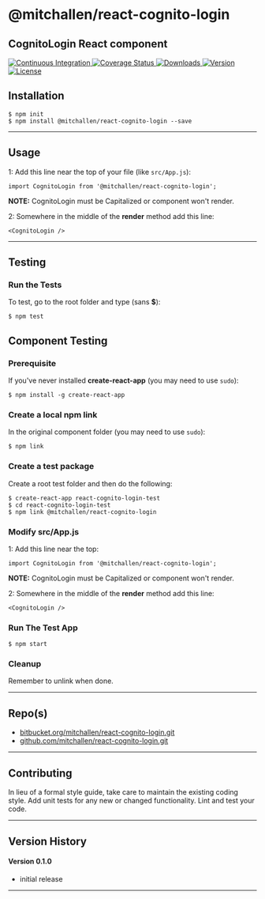 @mitchallen/react-cognito-login
==
CognitoLogin React component
--

<p align="left">
  <a href="https://circleci.com/gh/mitchallen/react-cognito-login">
    <img src="https://img.shields.io/circleci/project/github/mitchallen/react-cognito-login.svg" alt="Continuous Integration">
  </a>
  <a href="https://codecov.io/gh/mitchallen/react-cognito-login">
    <img src="https://codecov.io/gh/mitchallen/react-cognito-login/branch/master/graph/badge.svg" alt="Coverage Status">
  </a>
  <a href="https://npmjs.org/package/@mitchallen/react-cognito-login">
    <img src="http://img.shields.io/npm/dt/@mitchallen/react-cognito-login.svg?style=flat-square" alt="Downloads">
  </a>
  <a href="https://npmjs.org/package/@mitchallen/react-cognito-login">
    <img src="http://img.shields.io/npm/v/@mitchallen/react-cognito-login.svg?style=flat-square" alt="Version">
  </a>
  <a href="https://npmjs.com/package/@mitchallen/react-cognito-login">
    <img src="https://img.shields.io/github/license/mitchallen/react-cognito-login.svg" alt="License"></a>
  </a>
</p>

## Installation

    $ npm init
    $ npm install @mitchallen/react-cognito-login --save
  
* * *

## Usage

1: Add this line near the top of your file (like ```src/App.js```):

```
import CognitoLogin from '@mitchallen/react-cognito-login';
```

__NOTE:__ CognitoLogin must be Capitalized or component won't render.

2: Somewhere in the middle of the __render__ method add this line:

```
<CognitoLogin />
```


* * *

## Testing

### Run the Tests

To test, go to the root folder and type (sans __$__):

    $ npm test
    
## Component Testing

### Prerequisite

If you've never installed __create-react-app__ (you may need to use ```sudo```):

```
$ npm install -g create-react-app
```

### Create a local npm link

In the original component folder (you may need to use ```sudo```):

```
$ npm link
```

### Create a test package

Create a root test folder and then do the following:

```
$ create-react-app react-cognito-login-test
$ cd react-cognito-login-test
$ npm link @mitchallen/react-cognito-login
```

### Modify src/App.js

1: Add this line near the top:

```
import CognitoLogin from '@mitchallen/react-cognito-login';
```

__NOTE:__ CognitoLogin must be Capitalized or component won't render.

2: Somewhere in the middle of the __render__ method add this line:

```
<CognitoLogin />
```

### Run The Test App

```
$ npm start
```

### Cleanup

Remember to unlink when done.
   
* * *
 
## Repo(s)

* [bitbucket.org/mitchallen/react-cognito-login.git](https://bitbucket.org/mitchallen/react-cognito-login.git)
* [github.com/mitchallen/react-cognito-login.git](https://github.com/mitchallen/react-cognito-login.git)

* * *

## Contributing

In lieu of a formal style guide, take care to maintain the existing coding style.
Add unit tests for any new or changed functionality. Lint and test your code.

* * *

## Version History

#### Version 0.1.0 

* initial release

* * *